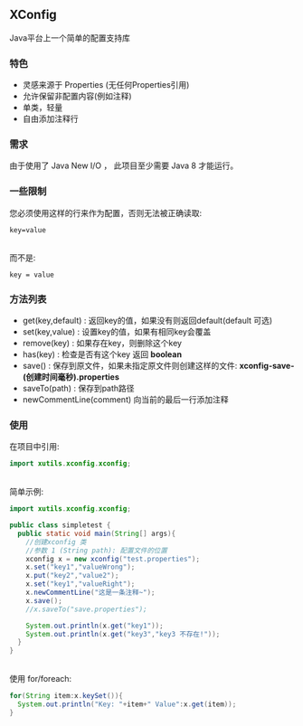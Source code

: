 ## XConfig
Java平台上一个简单的配置支持库

### 特色
 - 灵感来源于 Properties (无任何Properties引用)
 - 允许保留非配置内容(例如注释)
 - 单类，轻量
 - 自由添加注释行

### 需求
 由于使用了 Java New I/O ， 此项目至少需要 Java 8 才能运行。

### 一些限制
 您必须使用这样的行来作为配置，否则无法被正确读取:<br>

 ```properties
 key=value
 ```

 <br>
 而不是:

 ```properties
 key = value
 ```

### 方法列表
 - get(key,default) : 返回key的值，如果没有则返回default(default 可选)
 - set(key,value) : 设置key的值，如果有相同key会覆盖
 - remove(key) : 如果存在key，则删除这个key
 - has(key) : 检查是否有这个key 返回 **boolean**
 - save() : 保存到原文件，如果未指定原文件则创建这样的文件: **xconfig-save-(创建时间毫秒).properties**
 - saveTo(path) : 保存到path路径
 - newCommentLine(comment) 向当前的最后一行添加注释

### 使用
 在项目中引用:<br>

 ```java
 import xutils.xconfig.xconfig;
 ```
 <br>
 简单示例:<br>

 ```java
 import xutils.xconfig.xconfig;

 public class simpletest {
   public static void main(String[] args){
     //创建xconfig 类
     //参数 1 (String path): 配置文件的位置
     xconfig x = new xconfig("test.properties");
     x.set("key1","valueWrong");
     x.put("key2","value2");
     x.set("key1","valueRight");
     x.newCommentLine("这是一条注释~");
     x.save();
     //x.saveTo("save.properties");

     System.out.println(x.get("key1"));
     System.out.println(x.get("key3","key3 不存在!"));
   }
 }
 ```
 <br>
 使用 for/foreach:<br>

 ```java
 for(String item:x.keySet()){
   System.out.println("Key: "+item+" Value":x.get(item));
 }
 ```
